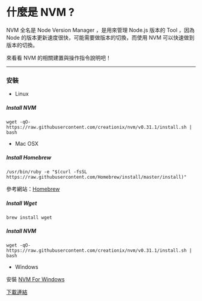 什麼是 NVM ?
============

NVM 全名是 Node Version Manager ，是用來管理 Node.js 版本的 Tool ，因為 Node 的版本更新速度很快，可能需要做版本的切換，而使用 NVM 可以快速做到版本的切換。

來看看 NVM 的相關建置與操作指令說明吧！


--------

### 安裝

- Linux

##### Install NVM
```
wget -qO- https://raw.githubusercontent.com/creationix/nvm/v0.31.1/install.sh | bash
```

- Mac OSX

##### Install Homebrew
```
/usr/bin/ruby -e "$(curl -fsSL https://raw.githubusercontent.com/Homebrew/install/master/install)"
```

參考網站：[Homebrew](http://brew.sh/)

##### Install Wget
```
brew install wget
```

##### Install NVM
```
wget -qO- https://raw.githubusercontent.com/creationix/nvm/v0.31.1/install.sh | bash
```

- Windows

安裝 [NVM For Windows](https://github.com/coreybutler/nvm-windows)

[下載連結](https://github.com/coreybutler/nvm-windows/releases)
